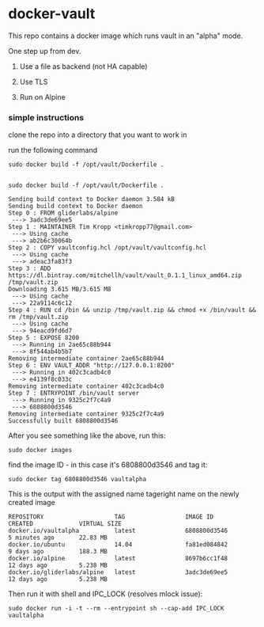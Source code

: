 # docker-vault

This repo contains a docker image which runs vault in an "alpha" mode.

One step up from dev.

1) Use a file as backend (not HA capable)

2) Use TLS

3) Run on Alpine

### simple instructions

clone the repo into a directory that you want to work in

run the following command 

```sudo docker build -f /opt/vault/Dockerfile .```


```

sudo docker build -f /opt/vault/Dockerfile .

Sending build context to Docker daemon 3.584 kB
Sending build context to Docker daemon 
Step 0 : FROM gliderlabs/alpine
 ---> 3adc3de69ee5
Step 1 : MAINTAINER Tim Kropp <timkropp77@gmail.com>
 ---> Using cache
 ---> ab2b6c30064b
Step 2 : COPY vaultconfig.hcl /opt/vault/vaultconfig.hcl
 ---> Using cache
 ---> adeac3fa83f3
Step 3 : ADD https://dl.bintray.com/mitchellh/vault/vault_0.1.1_linux_amd64.zip /tmp/vault.zip
Downloading 3.615 MB/3.615 MB
 ---> Using cache
 ---> 22a9114c6c12
Step 4 : RUN cd /bin && unzip /tmp/vault.zip && chmod +x /bin/vault && rm /tmp/vault.zip
 ---> Using cache
 ---> 94eacd9fd6d7
Step 5 : EXPOSE 8200
 ---> Running in 2ae65c88b944
 ---> 8f544ab4b5b7
Removing intermediate container 2ae65c88b944
Step 6 : ENV VAULT_ADDR "http://127.0.0.1:8200"
 ---> Running in 402c3cadb4c0
 ---> e4139f8c033c
Removing intermediate container 402c3cadb4c0
Step 7 : ENTRYPOINT /bin/vault server
 ---> Running in 9325c2f7c4a9
 ---> 6808800d3546
Removing intermediate container 9325c2f7c4a9
Successfully built 6808800d3546
```

After you see something like the above, run this:

```sudo docker images```

find the image ID - in this case it's 6808800d3546 and tag it:

```sudo docker tag 6808800d3546 vaultalpha```

This is the output with the assigned name tageright name on the newly created image

```
REPOSITORY                    TAG                 IMAGE ID            CREATED             VIRTUAL SIZE
docker.io/vaultalpha          latest              6808800d3546        5 minutes ago       22.83 MB
docker.io/ubuntu              14.04               fa81ed084842        9 days ago          188.3 MB
docker.io/alpine              latest              8697b6cc1f48        12 days ago         5.238 MB
docker.io/gliderlabs/alpine   latest              3adc3de69ee5        12 days ago         5.238 MB
```


Then run it with shell and IPC_LOCK (resolves mlock issue):

```sudo docker run -i -t --rm --entrypoint sh --cap-add IPC_LOCK vaultalpha```

